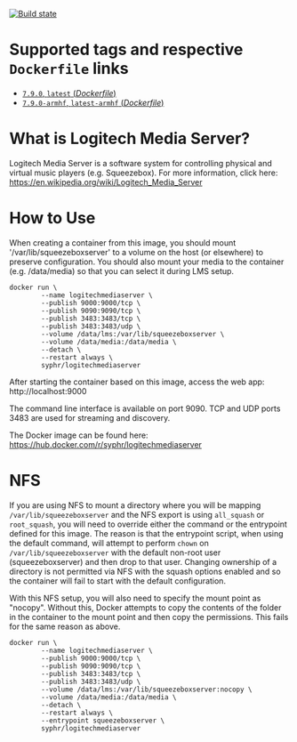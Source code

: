 [![Build state](https://travis-ci.org/syphr42/docker-logitechmediaserver.svg?branch=master)](https://travis-ci.org/syphr42/docker-logitechmediaserver)

# Supported tags and respective `Dockerfile` links

- [`7.9.0`, `latest` (*Dockerfile*)](https://github.com/syphr42/docker-logitechmediaserver/blob/master/Dockerfile)
- [`7.9.0-armhf`, `latest-armhf` (*Dockerfile*)](https://github.com/syphr42/docker-logitechmediaserver/blob/master/Dockerfile.armhf)

# What is Logitech Media Server?
Logitech Media Server is a software system for controlling physical and virtual music players (e.g. Squeezebox). For more information, click here: https://en.wikipedia.org/wiki/Logitech_Media_Server

# How to Use
When creating a container from this image, you should mount '/var/lib/squeezeboxserver' to a volume on the host (or elsewhere) to preserve configuration. You should also mount your media to the container (e.g. /data/media) so that you can select it during LMS setup.

```
docker run \
        --name logitechmediaserver \
        --publish 9000:9000/tcp \
        --publish 9090:9090/tcp \
        --publish 3483:3483/tcp \
        --publish 3483:3483/udp \
        --volume /data/lms:/var/lib/squeezeboxserver \
        --volume /data/media:/data/media \
        --detach \
        --restart always \ 
        syphr/logitechmediaserver
```

After starting the container based on this image, access the web app: http://localhost:9000

The command line interface is available on port 9090. TCP and UDP ports 3483 are used for streaming and discovery.

The Docker image can be found here: https://hub.docker.com/r/syphr/logitechmediaserver

# NFS

If you are using NFS to mount a directory where you will be mapping ```/var/lib/squeezeboxserver``` and the NFS export is using ```all_squash``` or ```root_squash```, you will need to override either the command or the entrypoint defined for this image. The reason is that the entrypoint script, when using the default command, will attempt to perform ```chown``` on ```/var/lib/squeezeboxserver``` with the default non-root user (squeezeboxserver) and then drop to that user. Changing ownership of a directory is not permitted via NFS with the squash options enabled and so the container will fail to start with the default configuration.

With this NFS setup, you will also need to specify the mount point as "nocopy". Without this, Docker attempts to copy the contents of the folder in the container to the mount point and then copy the permissions. This fails for the same reason as above.

```
docker run \
        --name logitechmediaserver \
        --publish 9000:9000/tcp \
        --publish 9090:9090/tcp \
        --publish 3483:3483/tcp \
        --publish 3483:3483/udp \
        --volume /data/lms:/var/lib/squeezeboxserver:nocopy \
        --volume /data/media:/data/media \
        --detach \
        --restart always \ 
        --entrypoint squeezeboxserver \
        syphr/logitechmediaserver
```
